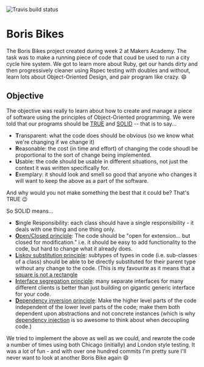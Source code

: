 ![Travis build status](https://travis-ci.org/gypsydave5/boris-bikes.svg?branch=master)

Boris Bikes
===========

The Boris Bikes project created during week 2 at Makers Academy. The task was to make a running piece of code that coud be used to run a city cycle hire system. We got to learn more about Ruby, get our hands dirty and then progressively cleaner using Rspec testing with doubles and without, learn lots about Object-Oriented Design, and pair program like crazy. :smile: 

Objective
---------

The objective was really to learn about how to create and manage a piece of software using the principles of Object-Oriented programming. We were told that our programs should be [TRUE](http://eewang.github.io/blog/2013/04/13/custom-activerecord-queries-in-rails/) and [SOLID](http://en.wikipedia.org/wiki/SOLID_(object-oriented_design)) -- that is to say...

  - <b>T</b>ransparent: what the code does should be obvious (so we know what we're changing if we change it)
  - <b>R</b>easonable: the cost (in time and effort) of changing the code shoudl be proportional to the sort of change being implemented.
  - <b>U</b>sable: the code should be usable in different situations, not just the context it was written specifically for.
  - <b>E</b>xemplary: it should look and smell so good that anyone who changes it will want to keep the above as a part of the software.

And why would you not make something the best that it could be? That's TRUE :wink:

So SOLID means...

  - <b>S</b>ingle Responsibility: each class should have a single responsibility - it deals with one thing and one thing only.
  - [<b>O</b>pen/Closed principle](http://en.wikipedia.org/wiki/Open/closed_principle): The code should be "open for extension... but closed for modification." i.e. it should be easy to add functionality to the code, but hard to change what it already does.
  - [<b>L</b>iskov substitution principle](http://en.wikipedia.org/wiki/Liskov_substitution_principle): subtypes of types in code (i.e. sub-classes of a class) should be able to be directly substituted for their parent type without any change to the code. (This is my favourite as it means that a [square is not a rectangle](http://en.wikipedia.org/wiki/Liskov_substitution_principle#A_typical_violation)
  - [<b>I</b>nterface segregation principle](http://en.wikipedia.org/wiki/Interface_segregation_principle): many separate interfaces for many different clients is better than just building on gigantic generic interface for your code.
  - [<b>D</b>ependency inversion principle](http://en.wikipedia.org/wiki/Dependency_inversion_principle): Make the higher level parts of the code independent of the lower level parts of the code; make them both dependent upon abstractions and not concrete instances (which is why [dependency injection](http://en.wikipedia.org/wiki/Dependency_injection) is so awesome to think about when decoupling code.)


We tried to implement the above as well as we could, and rewrote the code a number of times using both Chicago (initially) and London style testing. It was a lot of fun - and with over one hundred commits I'm pretty sure I'll never want to look at another Boris Bike again :smile:
